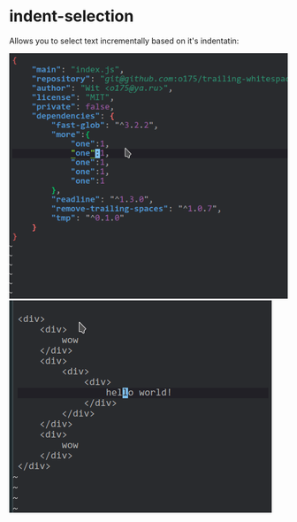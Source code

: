 # indent-selection
Allows you to select text incrementally based on it's indentatin:

![](select1.gif)
![](select2.gif)
